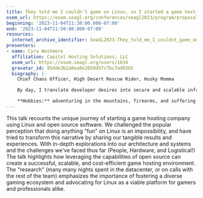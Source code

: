 ```yaml
---
title: They told me I couldn't game on Linux, so I started a game hosting company (on Linux)
osem_url: https://osem.seagl.org/conferences/seagl2023/program/proposals/938
beginning: '2023-11-04T11:30:00.000-07:00'
end: '2023-11-04T11:50:00.000-07:00'
resources:
  internet_archive_identifier: SeaGL2023-They_told_me_I_couldnt_game_on_Linux_so_I_started_a_game_hosting_company_on_Linux
presenters:
- name: Cyra Westmere
  affiliation: Capitol Hosting Solutions, LLC
  osem_url: https://osem.seagl.org/users/1634
  gravatar_id: 95dde3b2a8ea8e2059d57c7bc7ad93b5
  biography: |-
    Chief Chaos Officer, High Desert Rescue Rider, Husky Momma

    By day, I translate developer desires into secure and scalable infrastructure. By night I forego sleep in favor of running [Capitol Hosting Solutions](https://chs.gg) where I strive to offer cost effective and bulletproof hosting services for clients all over the world.

    **Hobbies:** adventuring in the mountains, firearms, and suffering from protaganitis.
---
```


This talk recounts the unique journey of starting a game hosting company using Linux and open source software. We challenged the popular perception that doing anything "fun" on Linux is an impossibility, and have tried to transform this narrative by sharing our tangible results and experiences. With in-depth explorations into our architecture and systems and the challenges we've faced thus far (People, Hardware, and Logistical!) The talk highlights how leveraging the capabilities of open source can create a successful, scalable, and cost-efficient game hosting environment. The "research" (many many nights spent in the datacenter, or on calls with the rest of the team) emphasizes the importance of fostering a diverse gaming ecosystem and advocating for Linux as a viable platform for gamers and professionals alike.
